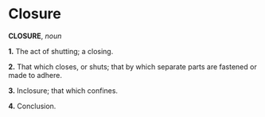 # Closure

**CLOSURE**, _noun_

**1.** The act of shutting; a closing.

**2.** That which closes, or shuts; that by which separate parts are fastened or made to adhere.

**3.** Inclosure; that which confines.

**4.** Conclusion.